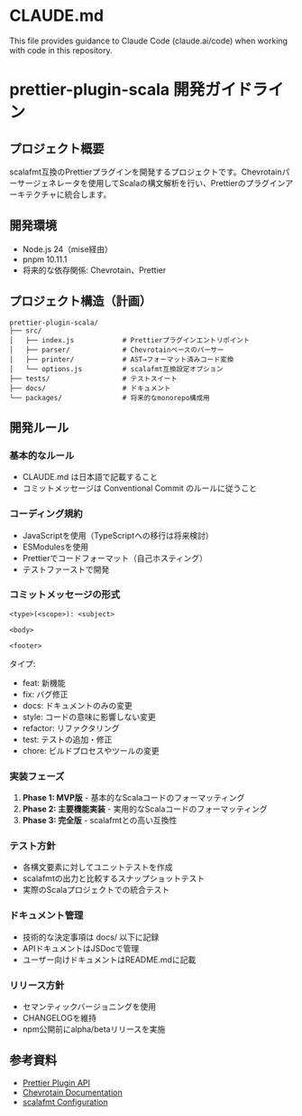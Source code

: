 # CLAUDE.md

This file provides guidance to Claude Code (claude.ai/code) when working with code in this repository.

# prettier-plugin-scala 開発ガイドライン

## プロジェクト概要

scalafmt互換のPrettierプラグインを開発するプロジェクトです。Chevrotainパーサージェネレータを使用してScalaの構文解析を行い、Prettierのプラグインアーキテクチャに統合します。

## 開発環境

- Node.js 24（mise経由）
- pnpm 10.11.1
- 将来的な依存関係: Chevrotain、Prettier

## プロジェクト構造（計画）

```
prettier-plugin-scala/
├── src/
│   ├── index.js            # Prettierプラグインエントリポイント
│   ├── parser/             # Chevrotainベースのパーサー
│   ├── printer/            # AST→フォーマット済みコード変換
│   └── options.js          # scalafmt互換設定オプション
├── tests/                  # テストスイート
├── docs/                   # ドキュメント
└── packages/               # 将来的なmonorepo構成用
```

## 開発ルール

### 基本的なルール

- CLAUDE.md は日本語で記載すること
- コミットメッセージは Conventional Commit のルールに従うこと

### コーディング規約

- JavaScriptを使用（TypeScriptへの移行は将来検討）
- ESModulesを使用
- Prettierでコードフォーマット（自己ホスティング）
- テストファーストで開発

### コミットメッセージの形式

```
<type>(<scope>): <subject>

<body>

<footer>
```

タイプ:

- feat: 新機能
- fix: バグ修正
- docs: ドキュメントのみの変更
- style: コードの意味に影響しない変更
- refactor: リファクタリング
- test: テストの追加・修正
- chore: ビルドプロセスやツールの変更

### 実装フェーズ

1. **Phase 1: MVP版** - 基本的なScalaコードのフォーマッティング
2. **Phase 2: 主要機能実装** - 実用的なScalaコードのフォーマッティング
3. **Phase 3: 完全版** - scalafmtとの高い互換性

### テスト方針

- 各構文要素に対してユニットテストを作成
- scalafmtの出力と比較するスナップショットテスト
- 実際のScalaプロジェクトでの統合テスト

### ドキュメント管理

- 技術的な決定事項は docs/ 以下に記録
- APIドキュメントはJSDocで管理
- ユーザー向けドキュメントはREADME.mdに記載

### リリース方針

- セマンティックバージョニングを使用
- CHANGELOGを維持
- npm公開前にalpha/betaリリースを実施

## 参考資料

- [Prettier Plugin API](https://prettier.io/docs/plugins.html)
- [Chevrotain Documentation](https://chevrotain.io/docs/)
- [scalafmt Configuration](https://scalameta.org/scalafmt/docs/configuration.html)
